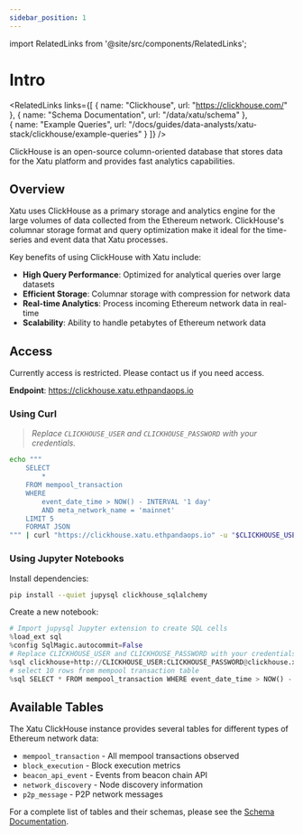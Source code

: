 ```yaml
---
sidebar_position: 1
---
```


import RelatedLinks from '@site/src/components/RelatedLinks';

# Intro

<RelatedLinks 
  links={[
    {
      name: "Clickhouse",
      url: "https://clickhouse.com/"
    }, 
    {
      name: "Schema Documentation",
      url: "/data/xatu/schema"
    },  
    {
      name: "Example Queries",
      url: "/docs/guides/data-analysts/xatu-stack/clickhouse/example-queries"
    }
  ]}
/>


ClickHouse is an open-source column-oriented database that stores data for the Xatu platform and provides fast analytics capabilities.

## Overview

Xatu uses ClickHouse as a primary storage and analytics engine for the large volumes of data collected from the Ethereum network. ClickHouse's columnar storage format and query optimization make it ideal for the time-series and event data that Xatu processes.

Key benefits of using ClickHouse with Xatu include:

- **High Query Performance**: Optimized for analytical queries over large datasets
- **Efficient Storage**: Columnar storage with compression for network data
- **Real-time Analytics**: Process incoming Ethereum network data in real-time
- **Scalability**: Ability to handle petabytes of Ethereum network data

## Access

Currently access is restricted. Please contact us if you need access.

**Endpoint**: https://clickhouse.xatu.ethpandaops.io

### Using Curl

> _Replace `CLICKHOUSE_USER` and `CLICKHOUSE_PASSWORD` with your credentials._

```bash
echo """
    SELECT
        *
    FROM mempool_transaction
    WHERE
        event_date_time > NOW() - INTERVAL '1 day'
        AND meta_network_name = 'mainnet'
    LIMIT 5
    FORMAT JSON
""" | curl "https://clickhouse.xatu.ethpandaops.io" -u "$CLICKHOUSE_USER:$CLICKHOUSE_PASSWORD" --data-binary @- | jq
```

### Using Jupyter Notebooks

Install dependencies:

```bash
pip install --quiet jupysql clickhouse_sqlalchemy
```

Create a new notebook:

```python
# Import jupysql Jupyter extension to create SQL cells
%load_ext sql
%config SqlMagic.autocommit=False
# Replace CLICKHOUSE_USER and CLICKHOUSE_PASSWORD with your credentials (use a secret manager in jupyter if possible)
%sql clickhouse+http://CLICKHOUSE_USER:CLICKHOUSE_PASSWORD@clickhouse.xatu.ethpandaops.io:443/default?protocol=https
# select 10 rows from mempool transaction table
%sql SELECT * FROM mempool_transaction WHERE event_date_time > NOW() - INTERVAL '1 HOUR' LIMIT 10;
```

## Available Tables

The Xatu ClickHouse instance provides several tables for different types of Ethereum network data:

- `mempool_transaction` - All mempool transactions observed
- `block_execution` - Block execution metrics
- `beacon_api_event` - Events from beacon chain API
- `network_discovery` - Node discovery information
- `p2p_message` - P2P network messages

For a complete list of tables and their schemas, please see the [Schema Documentation](/data/xatu).